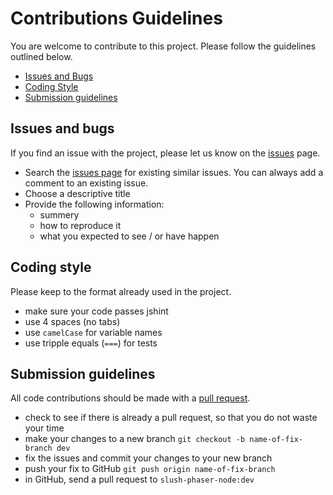 # Contributions Guidelines

You are welcome to contribute to this project. Please follow the guidelines outlined below.

- [Issues and Bugs](#issues-and-bugs)
- [Coding Style](#coding-style)
- [Submission guidelines](#submission-guidelines)

## Issues and bugs

If you find an issue with the project, please let us know on the [issues](https://github.com/Eruant/slush-phaser-node/issues/
) page.

- Search the [issues page](https://github.com/Eruant/slush-phaser-node/issues/
) for existing similar issues. You can always add a comment to an existing issue.
- Choose a descriptive title
- Provide the following information:
    - summery
    - how to reproduce it
    - what you expected to see / or have happen

## Coding style

Please keep to the format already used in the project.

- make sure your code passes jshint
- use 4 spaces (no tabs)
- use `camelCase` for variable names
- use tripple equals (`===`) for tests

## Submission guidelines

All code contributions should be made with a [pull request](https://help.github.com/articles/creating-a-pull-request).

- check to see if there is already a pull request, so that you do not waste your time
- make your changes to a new branch
      `git checkout -b name-of-fix-branch dev`
- fix the issues and commit your changes to your new branch
- push your fix to GitHub
      `git push origin name-of-fix-branch`
- in GitHub, send a pull request to `slush-phaser-node:dev`
